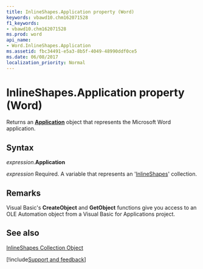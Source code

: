 ```yaml
---
title: InlineShapes.Application property (Word)
keywords: vbawd10.chm162071528
f1_keywords:
- vbawd10.chm162071528
ms.prod: word
api_name:
- Word.InlineShapes.Application
ms.assetid: fbc34491-e5a3-8b5f-4049-48990ddf0ce5
ms.date: 06/08/2017
localization_priority: Normal
---
```



# InlineShapes.Application property (Word)

Returns an  **[Application](Word.Application.md)** object that represents the Microsoft Word application.


## Syntax

_expression_.**Application**

_expression_ Required. A variable that represents an '[InlineShapes](Word.inlineshapes.md)' collection.


## Remarks

Visual Basic's  **CreateObject** and **GetObject** functions give you access to an OLE Automation object from a Visual Basic for Applications project.


## See also


[InlineShapes Collection Object](Word.inlineshapes.md)

[!include[Support and feedback](~/includes/feedback-boilerplate.md)]